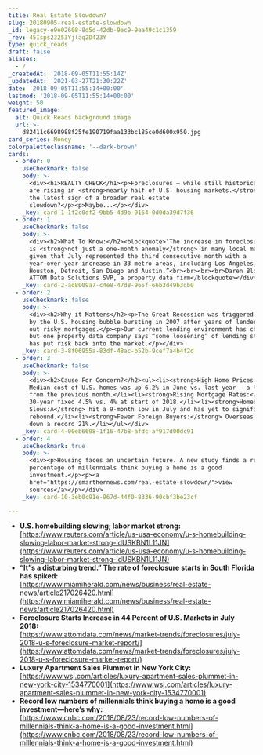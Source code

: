 ```yaml
---
title: Real Estate Slowdown?
slug: 20180905-real-estate-slowdown
_id: legacy-e9e02608-8d5d-42db-9ec9-9ea49c1c1359
_rev: 45Isps23253Yjlaq2D423Y
type: quick_reads
draft: false
aliases:
  - /
_createdAt: '2018-09-05T11:55:14Z'
_updatedAt: '2021-03-27T21:30:22Z'
date: '2018-09-05T11:55:14+00:00'
lastmod: '2018-09-05T11:55:14+00:00'
weight: 50
featured_image:
  alt: Quick Reads background image
  url: >-
    d82411c6698988f25fe190719faa133bc185ce0d600x950.jpg
card_series: Money
colorpaletteclassname: '--dark-brown'
cards:
  - order: 0
    useCheckmark: false
    body: >-
      <div><h1>REALTY CHECK</h1><p>Foreclosures – while still historically low –
      are rising in <strong>nearly half of U.S. housing markets.</strong> Is it
      the latest sign of a broader real estate
      slowdown?</p><p>Maybe...</p></div>
    _key: card-1-1f2c0df2-9bb5-4d9b-9164-0d0da39d7f36
  - order: 1
    useCheckmark: false
    body: >-
      <div><h2>What To Know:</h2><blockquote>‘The increase in foreclosure starts
      is <strong>not just a one-month anomaly</strong> in many local markets
      given that July represented the third consecutive month with a
      year-over-year increase in 33 metro areas, including Los Angeles, Miami,
      Houston, Detroit, San Diego and Austin.”<br><br><br><br>Daren Blomquist,
      ATTOM Data Solutions SVP, a property data firm</blockquote></div>
    _key: card-2-ad8009a7-c4e8-47d8-965f-66b3d49b3db0
  - order: 2
    useCheckmark: false
    body: >-
      <div><h2>Why it Matters</h2><p>The Great Recession was triggered largely
      by the U.S. housing bubble bursting in 2007 after years of lenders giving
      out risky mortgages.</p><p>Our current lending environment has changed,
      but one property data company says “some loosening” of lending standards
      has put risk back into the market.</p></div>
    _key: card-3-8f06955a-83df-48ac-b52b-9cef7a4b4f2d
  - order: 3
    useCheckmark: false
    body: >-
      <div><h2>Cause For Concern?</h2><ul><li><strong>High Home Prices:</strong>
      Median cost of U.S. homes was up 6.2% in June vs. last year – a lower gain
      from the previous month.</li><li><strong>Rising Mortgage Rates:</strong>
      30-year fixed 4.5% vs. 4% at start of 2018.</li><li><strong>Homebuilding
      Slows:A</strong> hit a 9-month low in July and has yet to significantly
      rebound.</li><li><strong>Fewer Foreign Buyers:</strong> Overseas purchases
      down a record 21%.</li></ul></div>
    _key: card-4-00eb6698-1f16-47b8-afdc-af917d00dc91
  - order: 4
    useCheckmark: true
    body: >-
      <div><p>Housing faces an uncertain future. A new study finds a record low
      percentage of millennials think buying a home is a good
      investment.</p><p><a
      href="https://smarthernews.com/real-estate-slowdown/">view
      sources</a></p></div>
    _key: card-10-3eb0c91e-967d-44f0-8336-90cbf3be23cf

---
```

* **U.S. homebuilding slowing; labor market strong:**  
[https://www.reuters.com/article/us-usa-economy/u-s-homebuilding-slowing-labor-market-strong-idUSKBN1L11JN](https://www.reuters.com/article/us-usa-economy/u-s-homebuilding-slowing-labor-market-strong-idUSKBN1L11JN)
* **“It”s a disturbing trend.” The rate of foreclosure starts in South Florida has spiked:**  
[https://www.miamiherald.com/news/business/real-estate-news/article217026420.html](https://www.miamiherald.com/news/business/real-estate-news/article217026420.html)
* **Foreclosure Starts Increase in 44 Percent of U.S. Markets in July 2018:**  
[https://www.attomdata.com/news/market-trends/foreclosures/july-2018-u-s-foreclosure-market-report/](https://www.attomdata.com/news/market-trends/foreclosures/july-2018-u-s-foreclosure-market-report/)
* **Luxury Apartment Sales Plummet in New York City:**  
[https://www.wsj.com/articles/luxury-apartment-sales-plummet-in-new-york-city-1534770001](https://www.wsj.com/articles/luxury-apartment-sales-plummet-in-new-york-city-1534770001)
* **Record low numbers of millennials think buying a home is a good investment—here’s why:**  
[https://www.cnbc.com/2018/08/23/record-low-numbers-of-millennials-think-a-home-is-a-good-investment.html](https://www.cnbc.com/2018/08/23/record-low-numbers-of-millennials-think-a-home-is-a-good-investment.html)